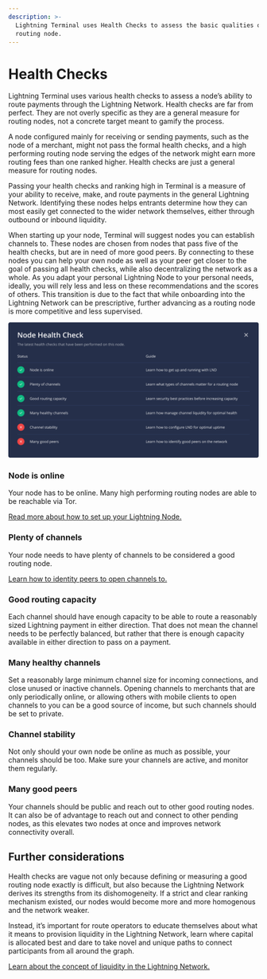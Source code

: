 ```yaml
---
description: >-
  Lightning Terminal uses Health Checks to assess the basic qualities of a
  routing node.
---
```


# Health Checks

Lightning Terminal uses various health checks to assess a node’s ability to route payments through the Lightning Network. Health checks are far from perfect. They are not overly specific as they are a general measure for routing nodes, not a concrete target meant to gamify the process.

A node configured mainly for receiving or sending payments, such as the node of a merchant, might not pass the formal health checks, and a high performing routing node serving the edges of the network might earn more routing fees than one ranked higher. Health checks are just a general measure for routing nodes.

Passing your health checks and ranking high in Terminal is a measure of your ability to receive, make, and route payments in the general Lightning Network. Identifying these nodes helps entrants determine how they can most easily get connected to the wider network themselves, either through outbound or inbound liquidity.

When starting up your node, Terminal will suggest nodes you can establish channels to. These nodes are chosen from nodes that pass five of the health checks, but are in need of more good peers. By connecting to these nodes you can help your own node as well as your peer get closer to the goal of passing all health checks, while also decentralizing the network as a whole. As you adapt your personal Lightning Node to your personal needs, ideally, you will rely less and less on these recommendations and the scores of others. This transition is due to the fact that while onboarding into the Lightning Network can be prescriptive, further advancing as a routing node is more competitive and less supervised.

![A node that passes four of six Health Checks](../../.gitbook/assets/NodeHealthCheck.png)

### Node is online <a href="#docs-internal-guid-59a0e0ee-7fff-b2ac-1ae4-4c05fde6d2e9" id="docs-internal-guid-59a0e0ee-7fff-b2ac-1ae4-4c05fde6d2e9"></a>

Your node has to be online. Many high performing routing nodes are able to be reachable via Tor.

[Read more about how to set up your Lightning Node.](../lnd/run-lnd.md)

### Plenty of channels <a href="#docs-internal-guid-201b06be-7fff-7fe2-e501-2808bc65282f" id="docs-internal-guid-201b06be-7fff-7fe2-e501-2808bc65282f"></a>

Your node needs to have plenty of channels to be considered a good routing node.

[Learn how to identity peers to open channels to.](../../the-lightning-network/routing/identify-good-peers.md)

### Good routing capacity <a href="#docs-internal-guid-c1b63b70-7fff-11df-0443-7955fb15a3e2" id="docs-internal-guid-c1b63b70-7fff-11df-0443-7955fb15a3e2"></a>

Each channel should have enough capacity to be able to route a reasonably sized Lightning payment in either direction. That does not mean the channel needs to be perfectly balanced, but rather that there is enough capacity available in either direction to pass on a payment.

### Many healthy channels

Set a reasonably large minimum channel size for incoming connections, and close unused or inactive channels. Opening channels to merchants that are only periodically online, or allowing others with mobile clients to open channels to you can be a good source of income, but such channels should be set to private.

### Channel stability

Not only should your own node be online as much as possible, your channels should be too. Make sure your channels are active, and monitor them regularly.

### Many good peers

Your channels should be public and reach out to other good routing nodes. It can also be of advantage to reach out and connect to other pending nodes, as this elevates two nodes at once and improves network connectivity overall.

## Further considerations <a href="#docs-internal-guid-cb756221-7fff-082a-30ad-3797147544a7" id="docs-internal-guid-cb756221-7fff-082a-30ad-3797147544a7"></a>

Health checks are vague not only because defining or measuring a good routing node exactly is difficult, but also because the Lightning Network derives its strengths from its dishomogeneity. If a strict and clear ranking mechanism existed, our nodes would become more and more homogenous and the network weaker.

Instead, it’s important for route operators to educate themselves about what it means to provision liquidity in the Lightning Network, learn where capital is allocated best and dare to take novel and unique paths to connect participants from all around the graph.

[Learn about the concept of liquidity in the Lightning Network.](../../the-lightning-network/liquidity/understanding-liquidity.md)
